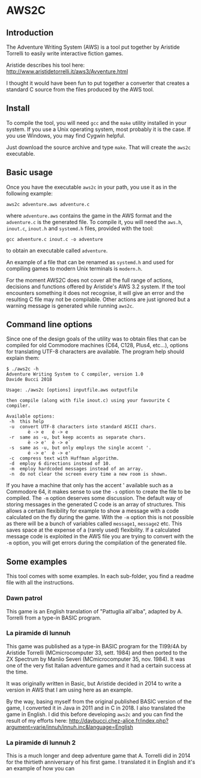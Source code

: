 # AWS2C

## Introduction

The Adventure Writing System (AWS) is a tool put together by Aristide Torrelli 
to easily write interactive fiction games.

Aristide describes his tool here: http://www.aristidetorrelli.it/aws3/Avventure.html

I thought it would have been fun to put together a converter that creates
a standard C source from the files produced by the AWS tool.

## Install

To compile the tool, you will need `gcc` and the `make` utility installed in
your system. If you use a Unix operating system, most probably it is the case.
If you use Windows, you may find Cygwin helpful.

Just download the source archive and type `make`. That will create the `aws2c` executable.

## Basic usage

Once you have the executable `aws2c` in your path, you use it as in the
following example:

`aws2c adventure.aws adventure.c`

where `adventure.aws` contains the game in the AWS format and the `adventure.c`
is the generated file. To compile it, you will need the `aws.h`, `inout.c`,
`inout.h` and `systemd.h` files, provided with the tool:

`gcc adventure.c inout.c -o adventure`

to obtain an executable called `adventure`.

An example of a file that can be renamed as `systemd.h` and used for compiling
games to modern Unix terminals is `modern.h`.

For the moment AWS2C does not cover all the full range of actions, decisions
and functions offered by Aristide's AWS 3.2 system. If the tool encounters
something it does not recognise, it will give an error and the resulting C file
may not be compilable. Other actions are just ignored but a warning message
is generated while running `aws2c`.

## Command line options

Since one of the design goals of the utility was to obtain files that can be
compiled for old Commodore machines (C64, C128, Plus4, etc...), options for
translating UTF-8 characters are available. The program help should explain them:

~~~~
$ ./aws2c -h
Adventure Writing System to C compiler, version 1.0
Davide Bucci 2018

Usage: ./aws2c [options] inputfile.aws outputfile

then compile (along with file inout.c) using your favourite C compiler.

Available options:
 -h  this help
 -u  convert UTF-8 characters into standard ASCII chars.
        è -> e   é -> e
 -r  same as -u, but keep accents as separate chars.
        è -> e'  è -> e`
 -s  same as -u, but only employs the single accent '.
        é -> e'  è -> e'
 -c  compress text with Huffman algorithm.
 -d  employ 6 directions instead of 10.
 -m  employ hardcoded messages instead of an array.
 -n  do not clear the screen every time a new room is shown.
~~~~

If you have a machine that only has the accent ' available such as a Commodore 64, it makes sense to use the `-s` option to create the file to be compiled.
The `-m` option deserves some discussion. The default way of storing messages in the generated C code is an array of structures. This allows a certain flexibility for example to show a message with a code calculated on the fly during the game. With the `-m` option this is not possible as there will be a bunch of variables called `message1`, `message2` etc. This saves space at the expense of a (rarely used) flexibility. If a calculated message code is exploited in the AWS file you are trying to convert with the `-m` option, you will get errors during the compilation of the generated file.

## Some examples

This tool comes with some examples. In each sub-folder, you find a readme file with all the instructions.

### Dawn patrol

This game is an English translation of "Pattuglia all'alba", adapted by A. Torrelli from a type-in BASIC program.

### La piramide di Iunnuh

This game was published as a type-in BASIC program for the TI99/4A by Aristide Torrelli (MCmicrocomputer 33, sett. 1984) and then ported to the ZX Spectrum by Manlio Severi (MCmicrocomputer 35, nov. 1984). It was one of the very fist Italian adventure games and it had a certain success at the time.

It was originally written in Basic, but Aristide decided in 2014 to write a version in AWS that I am using here as an example.

By the way, basing myself from the original published BASIC version of the game, I converted it in Java in 2011 and in C in 2018. I also translated the game in English. I did this before developing `aws2c` and you can find the result of my efforts here: http://davbucci.chez-alice.fr/index.php?argument=varie/innuh/innuh.inc&language=English

### La piramide di Iunnuh 2

This is a much longer and deep adventure game that A. Torrelli did in 2014 for the thirtieth anniversary of his first game. I translated it in English and it's an example of how you can 

### 
